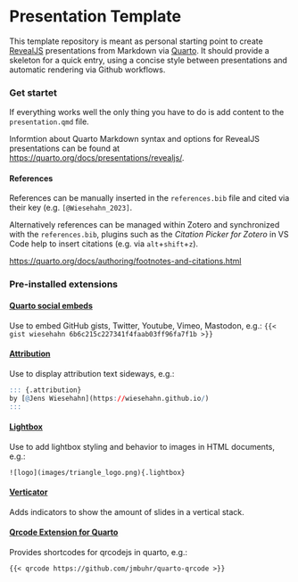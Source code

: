 
# Presentation Template

This template repository is meant as personal starting point to create [RevealJS](https://revealjs.com/) presentations from Markdown via [Quarto](https://quarto.org/). It should provide a skeleton for a quick entry, using a concise style between presentations and automatic rendering via Github workflows. 

### Get startet

If everything works well the only thing you have to do is add content to the `presentation.qmd` file.

Informtion about Quarto Markdown syntax and options for RevealJS presentations can be found at https://quarto.org/docs/presentations/revealjs/.

#### References

References can be manually inserted in the `references.bib` file and cited via their key (e.g. `[@Wiesehahn_2023]`. 

Alternatively references can be managed within Zotero and synchronized with the `references.bib`,  plugins such as the *Citation Picker for Zotero* in VS Code help to insert citations (e.g. via `alt`+`shift`+`z`).

https://quarto.org/docs/authoring/footnotes-and-citations.html


### Pre-installed extensions

#### [Quarto social embeds](https://github.com/sellorm/quarto-social-embeds)

Use to embed GitHub gists, Twitter, Youtube, Vimeo, Mastodon, e.g.:
`{{< gist wiesehahn 6b6c215c227341f4faab03ff96fa7f1b >}}`

#### [Attribution](https://github.com/quarto-ext/attribution)

Use to display attribution text sideways, e.g.:
```r
::: {.attribution}
by [@Jens Wiesehahn](https://wiesehahn.github.io/)
:::
```

#### [Lightbox](https://github.com/quarto-ext/lightbox)

Use to add lightbox styling and behavior to images in HTML documents, e.g.:

`![logo](images/triangle_logo.png){.lightbox}`

#### [Verticator](https://github.com/Martinomagnifico/quarto-verticator)

Adds indicators to show the amount of slides in a vertical stack.

#### [Qrcode Extension for Quarto](https://github.com/jmbuhr/quarto-qrcode)

Provides shortcodes for qrcodejs in quarto, e.g.:

`{{< qrcode https://github.com/jmbuhr/quarto-qrcode >}}`